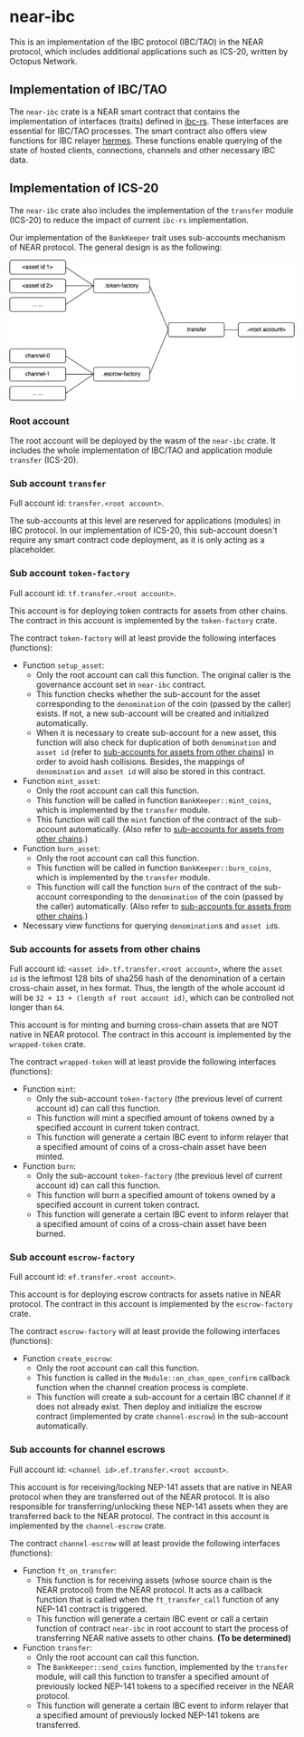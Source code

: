 # near-ibc

This is an implementation of the IBC protocol (IBC/TAO) in the NEAR protocol, which includes additional applications such as ICS-20, written by Octopus Network.

## Implementation of IBC/TAO

The `near-ibc` crate is a NEAR smart contract that contains the implementation of interfaces (traits) defined in [ibc-rs](https://github.com/cosmos/ibc-rs). These interfaces are essential for IBC/TAO processes. The smart contract also offers view functions for IBC relayer [hermes](https://github.com/informalsystems/hermes). These functions enable querying of the state of hosted clients, connections, channels and other necessary IBC data.

## Implementation of ICS-20

The `near-ibc` crate also includes the implementation of the `transfer` module (ICS-20) to reduce the impact of current `ibc-rs` implementation.

Our implementation of the `BankKeeper` trait uses sub-accounts mechanism of NEAR protocol. The general design is as the following:

![NEAR IBC accounts](/images/near-ibc-accounts.png)

### Root account

The root account will be deployed by the wasm of the `near-ibc` crate. It includes the whole implementation of IBC/TAO and application module `transfer` (ICS-20).

### Sub account `transfer`

Full account id: `transfer.<root account>`.

The sub-accounts at this level are reserved for applications (modules) in IBC protocol. In our implementation of ICS-20, this sub-account doesn't require any smart contract code deployment, as it is only acting as a placeholder.

### Sub account `token-factory`

Full account id: `tf.transfer.<root account>`.

This account is for deploying token contracts for assets from other chains. The contract in this account is implemented by the `token-factory` crate.

The contract `token-factory` will at least provide the following interfaces (functions):

* Function `setup_asset`:
  * Only the root account can call this function. The original caller is the governance account set in `near-ibc` contract.
  * This function checks whether the sub-account for the asset corresponding to the `denomination` of the coin (passed by the caller) exists. If not, a new sub-account will be created and initialized automatically.
  * When it is necessary to create sub-account for a new asset, this function will also check for duplication of both `denomination` and `asset id` (refer to [sub-accounts for assets from other chains](#sub-accounts-for-assets-from-other-chains)) in order to avoid hash collisions. Besides, the mappings of `denomination` and `asset id` will also be stored in this contract.
* Function `mint_asset`:
  * Only the root account can call this function.
  * This function will be called in function `BankKeeper::mint_coins`, which is implemented by the `transfer` module.
  * This function will call the `mint` function of the contract of the sub-account automatically. (Also refer to [sub-accounts for assets from other chains](#sub-accounts-for-assets-from-other-chains).)
* Function `burn_asset`:
  * Only the root account can call this function.
  * This function will be called in function `BankKeeper::burn_coins`, which is implemented by the `transfer` module.
  * This function will call the function `burn` of the contract of the sub-account corresponding to the `denomination` of the coin (passed by the caller) automatically. (Also refer to [sub-accounts for assets from other chains](#sub-accounts-for-assets-from-other-chains).)
* Necessary view functions for querying `denomination`s and `asset id`s.

### Sub accounts for assets from other chains

Full account id: `<asset id>.tf.transfer.<root account>`, where the `asset id` is the leftmost 128 bits of sha256 hash of the denomination of a certain cross-chain asset, in hex format. Thus, the length of the whole account id will be `32 + 13 + (length of root account id)`, which can be controlled not longer than `64`.

This account is for minting and burning cross-chain assets that are NOT native in NEAR protocol. The contract in this account is implemented by the `wrapped-token` crate.

The contract `wrapped-token` will at least provide the following interfaces (functions):

* Function `mint`:
  * Only the sub-account `token-factory` (the previous level of current account id) can call this function.
  * This function will mint a specified amount of tokens owned by a specified account in current token contract.
  * This function will generate a certain IBC event to inform relayer that a specified amount of coins of a cross-chain asset have been minted.
* Function `burn`:
  * Only the sub-account `token-factory` (the previous level of current account id) can call this function.
  * This function will burn a specified amount of tokens owned by a specified account in current token contract.
  * This function will generate a certain IBC event to inform relayer that a specified amount of coins of a cross-chain asset have been burned.

### Sub account `escrow-factory`

Full account id: `ef.transfer.<root account>`.

This account is for deploying escrow contracts for assets native in NEAR protocol. The contract in this account is implemented by the `escrow-factory` crate.

The contract `escrow-factory` will at least provide the following interfaces (functions):

* Function `create_escrow`:
  * Only the root account can call this function.
  * This function is called in the `Module::on_chan_open_confirm` callback function when the channel creation process is complete.
  * This function will create a sub-account for a certain IBC channel if it does not already exist. Then deploy and initialize the escrow contract (implemented by crate `channel-escrow`) in the sub-account automatically.

### Sub accounts for channel escrows

Full account id: `<channel id>.ef.transfer.<root account>`.

This account is for receiving/locking NEP-141 assets that are native in NEAR protocol when they are transferred out of the NEAR protocol. It is also responsible for transferring/unlocking these NEP-141 assets when they are transferred back to the NEAR protocol. The contract in this account is implemented by the `channel-escrow` crate.

The contract `channel-escrow` will at least provide the following interfaces (functions):

* Function `ft_on_transfer`:
  * This function is for receiving assets (whose source chain is the NEAR protocol) from the NEAR protocol. It acts as a callback function that is called when the `ft_transfer_call` function of any NEP-141 contract is triggered.
  * This function will generate a certain IBC event or call a certain function of contract `near-ibc` in root account to start the process of transferring NEAR native assets to other chains. **(To be determined)**
* Function `transfer`:
  * Only the root account can call this function.
  * The `BankKeeper::send_coins` function, implemented by the `transfer` module, will call this function to transfer a specified amount of previously locked NEP-141 tokens to a specified receiver in the NEAR protocol.
  * This function will generate a certain IBC event to inform relayer that a specified amount of previously locked NEP-141 tokens are transferred.
